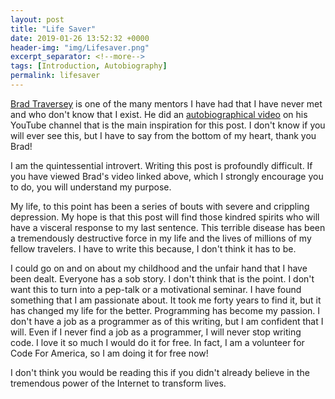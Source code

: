 ```yaml
---
layout: post
title: "Life Saver"
date: 2019-01-26 13:52:32 +0000
header-img: "img/Lifesaver.png"
excerpt_separator: <!--more-->
tags: [Introduction, Autobiography]
permalink: lifesaver
---
```


[Brad Traversey](https://www.traversymedia.com/) is one of the many mentors I have had that I have never met and who don't know that I exist.<!--more--> He did an [autobiographical video](https://www.youtube.com/watch?v=zA9krklwADI) on his YouTube channel that is the main inspiration for this post. I don't know if you will ever see this, but I have to say from the bottom of my heart, thank you Brad!

I am the quintessential introvert. Writing this post is profoundly difficult. If you have viewed Brad's video linked above, which I strongly encourage you to do, you will understand my purpose.

My life, to this point has been a series of bouts with severe and crippling depression. My hope is that this post will find those kindred spirits who will have a visceral response to my last sentence. This terrible disease has been a tremendously destructive force in my life and the lives of millions of my fellow travelers. I have to write this because, I don't think it has to be.

I could go on and on about my childhood and the unfair hand that I have been dealt. Everyone has a sob story. I don't think that is the point. I don't want this to turn into a pep-talk or a motivational seminar. I have found something that I am passionate about. It took me forty years to find it, but it has changed my life for the better. Programming has become my passion. I don't have a job as a programmer as of this writing, but I am confident that I will. Even if I never find a job as a programmer, I will never stop writing code. I love it so much I would do it for free. In fact, I am a volunteer for Code For America, so I am doing it for free now!

I don't think you would be reading this if you didn't already believe in the tremendous power of the Internet to transform lives.
